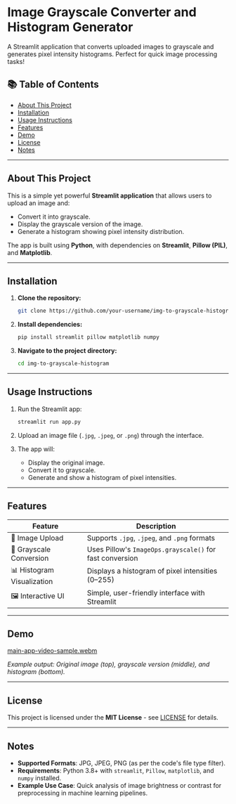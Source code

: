 # Image Grayscale Converter and Histogram Generator

A Streamlit application that converts uploaded images to grayscale and generates pixel intensity histograms. Perfect for quick image processing tasks!

## 📚 Table of Contents
- [About This Project](#about-this-project)
- [Installation](#installation)
- [Usage Instructions](#usage-instructions)
- [Features](#features)
- [Demo](#video-demo)
- [License](#license)
- [Notes](#notes)

---

## About This Project

This is a simple yet powerful **Streamlit application** that allows users to upload an image and:

- Convert it into grayscale.
- Display the grayscale version of the image.
- Generate a histogram showing pixel intensity distribution.

The app is built using **Python**, with dependencies on **Streamlit**, **Pillow (PIL)**, and **Matplotlib**.

---

## Installation

1. **Clone the repository:**
   ```bash
   git clone https://github.com/your-username/img-to-grayscale-histogram.git
   ```

2. **Install dependencies:**
   ```bash
   pip install streamlit pillow matplotlib numpy
   ```

3. **Navigate to the project directory:**
   ```bash
   cd img-to-grayscale-histogram
   ```

---

## Usage Instructions

1. Run the Streamlit app:
   ```bash
   streamlit run app.py
   ```

2. Upload an image file (`.jpg`, `.jpeg`, or `.png`) through the interface.

3. The app will:
   - Display the original image.
   - Convert it to grayscale.
   - Generate and show a histogram of pixel intensities.

---

## Features

| Feature | Description |
|--------|-------------|
| 📎 Image Upload | Supports `.jpg`, `.jpeg`, and `.png` formats |
| 🧠 Grayscale Conversion | Uses Pillow's `ImageOps.grayscale()` for fast conversion |
| 📊 Histogram Visualization | Displays a histogram of pixel intensities (0–255) |
| 🖼️ Interactive UI | Simple, user-friendly interface with Streamlit |

---

## Demo

[main-app-video-sample.webm](https://github.com/user-attachments/assets/797bbb7c-7e2b-4954-82fc-1f564114c354)

*Example output: Original image (top), grayscale version (middle), and histogram (bottom).*

---

## License

This project is licensed under the **MIT License** - see [LICENSE](LICENSE) for details.

---

## Notes

- **Supported Formats**: JPG, JPEG, PNG (as per the code's file type filter).
- **Requirements**: Python 3.8+ with `streamlit`, `Pillow`, `matplotlib`, and `numpy` installed.
- **Example Use Case**: Quick analysis of image brightness or contrast for preprocessing in machine learning pipelines.
  
